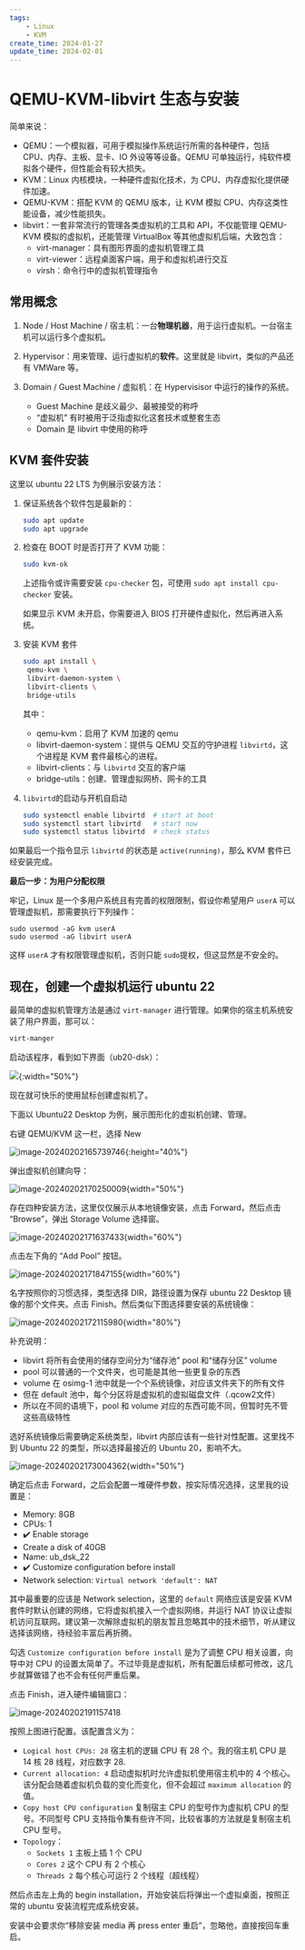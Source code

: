 ```yaml
---
tags:
    - Linux
    - KVM
create_time: 2024-01-27
update_time: 2024-02-01
---
```


# QEMU-KVM-libvirt 生态与安装

简单来说：

* QEMU：一个模拟器，可用于模拟操作系统运行所需的各种硬件，包括 CPU、内存、主板、显卡、IO 外设等等设备。QEMU 可单独运行，纯软件模拟各个硬件，但性能会有较大损失。
* KVM：Linux 内核模块，一种硬件虚拟化技术，为 CPU、内存虚拟化提供硬件加速。
* QEMU-KVM：搭配 KVM 的 QEMU 版本，让 KVM 模拟 CPU、内存这类性能设备，减少性能损失。
* libvirt：一套非常流行的管理各类虚拟机的工具和 API，不仅能管理 QEMU-KVM 模拟的虚拟机，还能管理 VirtualBox 等其他虚拟机后端，大致包含：
    * virt-manager：具有图形界面的虚拟机管理工具
    * virt-viewer：远程桌面客户端，用于和虚拟机进行交互
    * virsh：命令行中的虚拟机管理指令



<!-- more -->

## 常用概念

1. Node / Host Machine / 宿主机：一台**物理机器**，用于运行虚拟机。一台宿主机可以运行多个虚拟机。
2. Hypervisor：用来管理、运行虚拟机的**软件**。这里就是 libvirt，类似的产品还有 VMWare 等。
3. Domain / Guest Machine / 虚拟机：在 Hypervisisor 中运行的操作的系统。
   
    *  Guest Machine 是歧义最少、最被接受的称呼
    *  “虚拟机” 有时被用于泛指虚拟化这套技术或整套生态
    *  Domain 是 libvirt 中使用的称呼



## KVM 套件安装

这里以 ubuntu 22 LTS 为例展示安装方法：

1. 保证系统各个软件包是最新的：
   ```bash
   sudo apt update
   sudo apt upgrade
   ```

2. 检查在 BOOT 时是否打开了 KVM 功能：
   ```bash
   sudo kvm-ok
   ```

   上述指令或许需要安装 `cpu-checker` 包，可使用 `sudo apt install cpu-checker` 安装。

   如果显示 KVM 未开启，你需要进入 BIOS 打开硬件虚拟化，然后再进入系统。
   
3. 安装 KVM 套件
   ``` bash
   sudo apt install \
   	qemu-kvm \
   	libvirt-daemon-system \
   	libvirt-clients \
   	bridge-utils
   ```

   其中：

   * qemu-kvm：启用了 KVM 加速的 qemu
   * libvirt-daemon-system：提供与 QEMU 交互的守护进程 `libvirtd`，这个进程是 KVM 套件最核心的进程。
   * libvirt-clients：与 `libvirtd` 交互的客户端
   * bridge-utils：创建、管理虚拟网桥、网卡的工具

4. `libvirtd`的启动与开机自启动
   
   ``` bash
   sudo systemctl enable libvirtd  # start at boot
   sudo systemctl start libvirtd   # start now
   sudo systemctl status libvirtd  # check status
   ```
   

如果最后一个指令显示 `libvirtd` 的状态是 `active(running)`，那么 KVM 套件已经安装完成。

**最后一步：为用户分配权限**

牢记，Linux 是一个多用户系统且有完善的权限限制，假设你希望用户 `userA` 可以管理虚拟机，那需要执行下列操作：

```
sudo usermod -aG kvm userA
sudo usermod -aG libvirt userA
```

这样 `userA` 才有权限管理虚拟机，否则只能 `sudo`提权，但这显然是不安全的。



## 现在，创建一个虚拟机运行 ubuntu 22

最简单的虚拟机管理方法是通过 `virt-manager` 进行管理。如果你的宿主机系统安装了用户界面，那可以：

```bash
virt-manger
```

启动该程序，看到如下界面（ub20-dsk）：

![](typora/image-20240202164304038.png){:width="50%"}



现在就可快乐的使用鼠标创建虚拟机了。

下面以 Ubuntu22 Desktop 为例，展示图形化的虚拟机创建、管理。



右键 QEMU/KVM 这一栏，选择 New

![image-20240202165739746](typora/image-20240202165739746.png){:height="40%"}

弹出虚拟机创建向导：

![image-20240202170250009](typora/image-20240202170250009.png){width="50%"}



存在四种安装方法，这里仅仅展示从本地镜像安装，点击 Forward，然后点击 “Browse”，弹出 Storage Volume 选择窗。

![image-20240202171637433](typora/image-20240202171637433.png){width="60%"}



点击左下角的 “Add Pool” 按钮。

![image-20240202171847155](typora/image-20240202171847155.png){width="60%"}

名字按照你的习惯选择，类型选择 DIR，路径设置为保存 ubuntu 22 Desktop 镜像的那个文件夹。点击 Finish。然后类似下图选择要安装的系统镜像：

![image-20240202172115980](typora/image-20240202172115980.png){width="80%"}

补充说明：

* libvirt 将所有会使用的储存空间分为“储存池” pool 和“储存分区” volume
* pool 可以普通的一个文件夹，也可能是其他一些更复杂的东西
* volume 在 osimg-1 池中就是一个个系统镜像，对应该文件夹下的所有文件
* 但在 default 池中，每个分区将是虚拟机的虚拟磁盘文件（.qcow2文件）
* 所以在不同的语境下，pool 和 volume 对应的东西可能不同，但暂时先不管这些高级特性



选好系统镜像后需要确定系统类型，libvirt 内部应该有一些针对性配置。这里找不到 Ubuntu 22 的类型，所以选择最接近的 Ubuntu 20，影响不大。

![image-20240202173004362](typora/image-20240202173004362.png){width="50%"}



确定后点击 Forward，之后会配置一堆硬件参数，按实际情况选择，这里我的设置是：

* Memory: 8GB
* CPUs:  1
* :heavy_check_mark: Enable storage
* Create a disk of 40GB
* Name: ub_dsk_22
* :heavy_check_mark: Customize configuration before install
* Network selection: `Virtual network 'default': NAT`

其中最重要的应该是 Network selection，这里的 `default` 网络应该是安装 KVM 套件时默认创建的网络，它将虚拟机接入一个虚拟网络，并运行 NAT 协议让虚拟机访问互联网。建议第一次解除虚拟机的朋友暂且忽略其中的技术细节，听从建议选择该网络，待经验丰富后再折腾。

勾选 `Customize configuration before install` 是为了调整 CPU 相关设置，向导中对 CPU 的设置太简单了。不过毕竟是虚拟机，所有配置后续都可修改，这几步就算做错了也不会有任何严重后果。



点击 Finish，进入硬件编辑窗口：

![image-20240202191157418](typora/image-20240202191157418.png)

按照上图进行配置。该配置含义为：

* `Logical host CPUs: 28` 宿主机的逻辑 CPU 有 28 个。我的宿主机 CPU 是 14 核 28 线程，对应数字 28.
* `Current allocation: 4` 启动虚拟机时允许虚拟机使用宿主机中的 4 个核心。该分配会随着虚拟机负载的变化而变化，但不会超过 `maximum allocation` 的值。
* `Copy host CPU configuration` 复制宿主 CPU 的型号作为虚拟机 CPU 的型号。不同型号 CPU 支持指令集有些许不同，比较省事的方法就是复制宿主机 CPU 型号。
* `Topology`：
  * `Sockets 1` 主板上插 1 个 CPU
  * `Cores 2` 这个 CPU 有 2 个核心
  * `Threads 2` 每个核心可运行 2 个线程（超线程）

然后点击左上角的 begin installation，开始安装后将弹出一个虚拟桌面，按照正常的 ubuntu 安装流程完成系统安装。

安装中会要求你“移除安装 media 再 press enter 重启”，忽略他，直接按回车重启。

